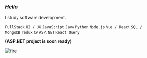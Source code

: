 ### *Hello*

I study software development.

` FullStack ` ` UI / UX `
` JavaScript ` ` Java ` ` Python ` ` Node.js ` ` Vue / React ` ` SQL / MongoDB ` `redux` `C#` `ASP.NET` `React Query`

__(ASP.NET project is soon ready)__

![fire](https://github.com/gitmixu/gitmixu/assets/97851078/ed1fb0c2-728d-4db3-8f59-3b31f7af2e25)
